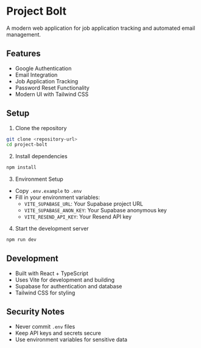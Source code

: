 # Project Bolt

A modern web application for job application tracking and automated email management.

## Features

- Google Authentication
- Email Integration
- Job Application Tracking
- Password Reset Functionality
- Modern UI with Tailwind CSS

## Setup

1. Clone the repository
```bash
git clone <repository-url>
cd project-bolt
```

2. Install dependencies
```bash
npm install
```

3. Environment Setup
- Copy `.env.example` to `.env`
- Fill in your environment variables:
  - `VITE_SUPABASE_URL`: Your Supabase project URL
  - `VITE_SUPABASE_ANON_KEY`: Your Supabase anonymous key
  - `VITE_RESEND_API_KEY`: Your Resend API key

4. Start the development server
```bash
npm run dev
```

## Development

- Built with React + TypeScript
- Uses Vite for development and building
- Supabase for authentication and database
- Tailwind CSS for styling

## Security Notes

- Never commit `.env` files
- Keep API keys and secrets secure
- Use environment variables for sensitive data 